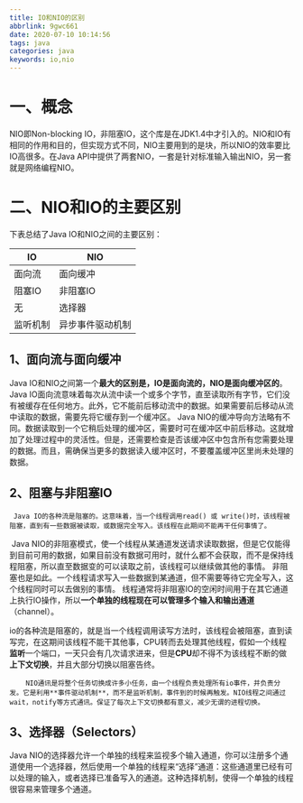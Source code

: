 ```yaml
---
title: IO和NIO的区别
abbrlink: 9gwc661
date: 2020-07-10 10:14:56
tags: java
categories: java
keywords: io,nio
---
```

# 一、概念

   NIO即Non-blocking IO，非阻塞IO，这个库是在JDK1.4中才引入的。NIO和IO有相同的作用和目的，但实现方式不同，NIO主要用到的是块，所以NIO的效率要比IO高很多。在Java API中提供了两套NIO，一套是针对标准输入输出NIO，另一套就是网络编程NIO。 

# 二、NIO和IO的主要区别

下表总结了Java IO和NIO之间的主要区别：

| **IO**   | **NIO**          |
| -------- | ---------------- |
| 面向流   | 面向缓冲         |
| 阻塞IO   | 非阻塞IO         |
| 无       | 选择器           |
| 监听机制 | 异步事件驱动机制 |

## **1、面向流与面向缓冲**

   Java IO和NIO之间第一个**最大的区别是，IO是面向流的，NIO是面向缓冲区的**。 Java IO面向流意味着每次从流中读一个或多个字节，直至读取所有字节，它们没有被缓存在任何地方。此外，它不能前后移动流中的数据。如果需要前后移动从流中读取的数据，需要先将它缓存到一个缓冲区。 Java NIO的缓冲导向方法略有不同。数据读取到一个它稍后处理的缓冲区，需要时可在缓冲区中前后移动。这就增加了处理过程中的灵活性。但是，还需要检查是否该缓冲区中包含所有您需要处理的数据。而且，需确保当更多的数据读入缓冲区时，不要覆盖缓冲区里尚未处理的数据。

## **2、阻塞与非阻塞IO**

  	 Java IO的各种流是阻塞的。这意味着，当一个线程调用read() 或 write()时，该线程被阻塞，直到有一些数据被读取，或数据完全写入。该线程在此期间不能再干任何事情了。

​		Java NIO的非阻塞模式，使一个线程从某通道发送请求读取数据，但是它仅能得到目前可用的数据，如果目前没有数据可用时，就什么都不会获取，而不是保持线程阻塞，所以直至数据变的可以读取之前，该线程可以继续做其他的事情。 非阻塞也是如此。一个线程请求写入一些数据到某通道，但不需要等待它完全写入，这个线程同时可以去做别的事情。 线程通常将非阻塞IO的空闲时间用于在其它通道上执行IO操作，所以**一个单独的线程现在可以管理多个输入和输出通道**（channel）。

​		io的各种流是阻塞的，就是当一个线程调用读写方法时，该线程会被阻塞，直到读写完，在这期间该线程不能干其他事，CPU转而去处理其他线程，假如一个线程**监听**一个端口，一天只会有几次请求进来，但是**CPU**却不得不为该线程不断的做**上下文切换**，并且大部分切换以阻塞告终。

 		NIO通讯是将整个任务切换成许多小任务，由一个线程负责处理所有io事件，并负责分发。它是利用**事件驱动机制**，而不是监听机制，事件到的时候再触发。NIO线程之间通过wait，notify等方式通讯。保证了每次上下文切换都有意义，减少无谓的进程切换。 

## **3、选择器（Selectors）**

   Java NIO的选择器允许一个单独的线程来监视多个输入通道，你可以注册多个通道使用一个选择器，然后使用一个单独的线程来“选择”通道：这些通道里已经有可以处理的输入，或者选择已准备写入的通道。这种选择机制，使得一个单独的线程很容易来管理多个通道。
